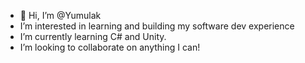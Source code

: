- 👋 Hi, I’m @Yumulak
-  I’m interested in learning and building my software dev experience 
-  I’m currently learning C# and Unity. 
-  I’m looking to collaborate on anything I can!
